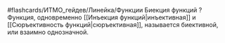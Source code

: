 #flashcards/ИТМО_гейдев/Линейка/Функции
Биекция функций
?
Функция, одновременно [[Инъекция функций|инъективная]] и [[Сюръективность функций|сюръективная]], называется биективной, или взаимно однозначной.
